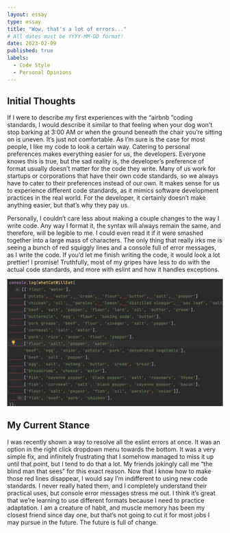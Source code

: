 ```yaml
---
layout: essay
type: essay
title: "Wow, that's a lot of errors..."
# All dates must be YYYY-MM-DD format!
date: 2023-02-09
published: true
labels:
  - Code Style
  - Personal Opinions
---
```


## Initial Thoughts
If I were to describe my first experiences with the “airbnb ”coding standards, I would describe it similar to that feeling when your dog won’t stop barking at 3:00 AM or when the ground beneath the chair you’re sitting on is uneven. It’s just not comfortable. As I’m sure is the case for most people, I like my code to look a certain way. Catering to personal preferences makes everything easier for us, the developers. Everyone knows this is true, but the sad reality is, the developer’s preference of format usually doesn’t matter for the code they write. Many of us work for startups or corporations that have their own code standards, so we always have to cater to their preferences instead of our own. It makes sense for us to experience different code standards, as it mimics software development practices in the real world. For the developer, it certainly doesn’t make anything easier, but that’s why they pay us.

Personally, I couldn’t care less about making a couple changes to the way I write code. Any way I format it, the syntax will always remain the same, and therefore, will be legible to me. I could even read it if it were smashed together into a large mass of characters. The only thing that really irks me is seeing a bunch of red squiggly lines and a console full of error messages, as I write the code. If you’d let me finish writing the code, it would look a lot prettier! I promise! Truthfully, most of my gripes have less to do with the actual code standards, and more with eslint and how it handles exceptions.

<div class="text-center p-4">
  <img width="620px" 
       src="../img/WowErrors/error.png"
       class="img-thumbnail" >
</div>

## My Current Stance

I was recently shown a way to resolve all the eslint errors at once. It was an option in the right click dropdown menu towards the bottom. It was a very simple fix, and infinitely frustrating that I somehow managed to miss it up until that point, but I tend to do that a lot. My friends jokingly call me “the blind man that sees” for this exact reason. Now that I know how to make those red lines disappear, I would say I’m indifferent to using new code standards. I never really hated them, and I completely understand their practical uses, but console error messages stress me out. I think it’s great that we’re learning to use different formats because I need to practice adaptation. I am a creature of habit, and muscle memory has been my closest friend since day one, but that’s not going to cut it for most jobs I may pursue in the future. The future is full of change.
